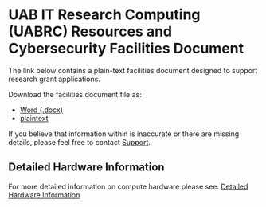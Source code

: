 # UAB IT Research Computing (UABRC) Resources and Cybersecurity Facilities Document

The link below contains a plain-text facilities document designed to support research grant applications.

Download the facilities document file as:

- [Word (.docx)](./res/uab-rc-facilities.docx)
- [plaintext](./res/uab-rc-facilities.txt)

If you believe that information within is inaccurate or there are missing details, please feel free to contact [Support](../help/support.md).

## Detailed Hardware Information

For more detailed information on compute hardware please see: [Detailed Hardware Information](../cheaha/hardware.md#details)
